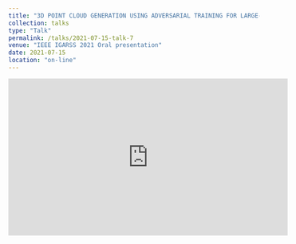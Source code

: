 ```yaml
---
title: "3D POINT CLOUD GENERATION USING ADVERSARIAL TRAINING FOR LARGE-SCALE OUTDOOR SCENE"
collection: talks
type: "Talk"
permalink: /talks/2021-07-15-talk-7
venue: "IEEE IGARSS 2021 Oral presentation"
date: 2021-07-15
location: "on-line"
---
```


<script async class="speakerdeck-embed" data-id="059268c093a34246af6106c8dd199a03" data-ratio="1.33333333333333" src="//speakerdeck.com/assets/embed.js"></script>

<iframe width="560" height="315" src="https://www.youtube.com/embed/2qp9D4RL7yI" title="YouTube video player" frameborder="0" allow="accelerometer; autoplay; clipboard-write; encrypted-media; gyroscope; picture-in-picture" allowfullscreen></iframe>